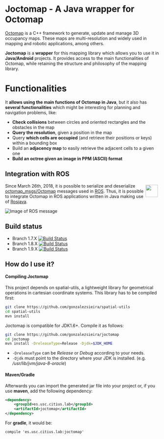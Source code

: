 # Joctomap - A Java wrapper for Octomap
[Octomap](http://octomap.github.io) is a C++ framework to generate, update and manage 3D occupancy maps. These maps are
multi-resolution and widely used in mapping and robotic applications, among others.

**Joctomap** is a **wrapper** for this mapping library which allows you to use it in **Java/Android** projects.
It provides access to the main functionalities of Octomap, while retaining
the structure and philosophy of the mapping library.

# Functionalities
It **allows using the main functions of Octomap in Java**, but it also has **several functionalities** which might be interesting
for planning and navigation problems, like:
 - **Check collisions** between circles and oriented rectangles and the obstacles in the map
 - **Query the resolution**, given a position in the map
 - Query **which cells are occupied** (and retrieve their positions or keys) within a bounding box
 - Build an **adjacency map** to easily retrieve the adjacent cells to a given one
 - **Build an octree given an image in PPM (ASCII) format**

## Integration with ROS
  <img align="right" height="40" src="http://www.ros.org/wp-content/uploads/2013/10/rosorg-logo1.png" style="margin: 5px;">
  
  Since March 26th, 2018, it is possible to serialize and deserialize [octomap_msgs/Octomap](http://docs.ros.org/jade/api/octomap_msgs/html/msg/Octomap.html) messages used in [ROS](www.ros.org). Thus, it is possible to integrate Octomap in ROS applications written in Java making use of [Rosjava](https://github.com/rosjava).

  ![Image of ROS message](http://persoal.citius.usc.es/adrian.gonzalez/static/octomap_msg.png)


## Build status
 - Branch 1.7.X [![Build Status](https://travis-ci.org/gonzalezsieira/joctomap.svg?branch=1.7.X)](https://travis-ci.org/gonzalezsieira/joctomap)
 - Branch 1.8.X [![Build Status](https://travis-ci.org/gonzalezsieira/joctomap.svg?branch=1.8.X)](https://travis-ci.org/gonzalezsieira/joctomap)
 - Branch 1.9.X [![Build Status](https://travis-ci.org/gonzalezsieira/joctomap.svg?branch=1.9.X)](https://travis-ci.org/gonzalezsieira/joctomap)

## How do I use it?
#### Compiling Joctomap
This project depends on spatial-utils, a lightweight library for geometrical
operations in cartesian coordinate systems. This library has to be compiled first:
```bash
git clone https://github.com/gonzalezsieira/spatial-utils
cd spatial-utils
mvn install
```

Joctomap is compatible for JDK1.6+. Compile it as follows:

```bash
git clone https://github.com/gonzalezsieira/joctomap
cd joctomap
mvn install -DreleaseType=Release -Djdk=$JDK_HOME
```

 - `-DreleaseType` can be *Release* or *Debug* according to your needs.
 - `-Djdk` must point to the directory where your JDK is installed. (e.g. */usr/lib/jvm/java-8-oracle*)

#### Maven/Gradle
Afterwards you can import the generated jar file into your
project or, if you use **maven**, add the following dependency:

```xml
<dependency>
    <groupId>es.usc.citius.lab</groupId>
    <artifactId>joctomap</artifactId>
</dependency>
```

For **gradle**, it would be:
```
compile 'es.usc.citius.lab:joctomap'
```
